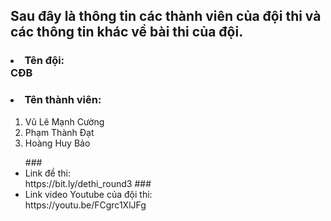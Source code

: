 ## **Sau đây là thông tin các thành viên của đội thi và các thông tin khác về bài thi của đội.**
### <li>Tên đội:</li> CĐB
### <li>**Tên thành viên:**</li>
<ol>
<li>Vũ Lê Mạnh Cường</li>
<li>Phạm Thành Đạt</li>
<li>Hoàng Huy Bảo</li>
</ol>
<ul>
### <li>Link đề thi:</li> https://bit.ly/dethi_round3
### <li>Link video Youtube của đội thi:</li> https://youtu.be/FCgrc1XlJFg
